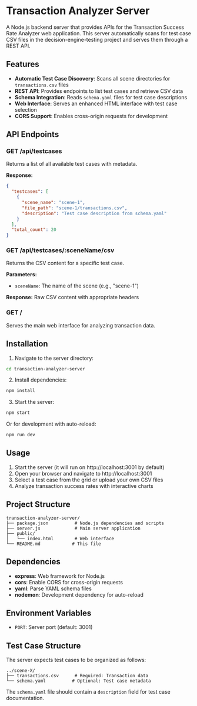 # Transaction Analyzer Server

A Node.js backend server that provides APIs for the Transaction Success Rate Analyzer web application. This server automatically scans for test case CSV files in the decision-engine-testing project and serves them through a REST API.

## Features

- **Automatic Test Case Discovery**: Scans all scene directories for `transactions.csv` files
- **REST API**: Provides endpoints to list test cases and retrieve CSV data
- **Schema Integration**: Reads `schema.yaml` files for test case descriptions
- **Web Interface**: Serves an enhanced HTML interface with test case selection
- **CORS Support**: Enables cross-origin requests for development

## API Endpoints

### GET /api/testcases
Returns a list of all available test cases with metadata.

**Response:**
```json
{
  "testcases": [
    {
      "scene_name": "scene-1",
      "file_path": "scene-1/transactions.csv",
      "description": "Test case description from schema.yaml"
    }
  ],
  "total_count": 20
}
```

### GET /api/testcases/:sceneName/csv
Returns the CSV content for a specific test case.

**Parameters:**
- `sceneName`: The name of the scene (e.g., "scene-1")

**Response:** Raw CSV content with appropriate headers

### GET /
Serves the main web interface for analyzing transaction data.

## Installation

1. Navigate to the server directory:
```bash
cd transaction-analyzer-server
```

2. Install dependencies:
```bash
npm install
```

3. Start the server:
```bash
npm start
```

Or for development with auto-reload:
```bash
npm run dev
```

## Usage

1. Start the server (it will run on http://localhost:3001 by default)
2. Open your browser and navigate to http://localhost:3001
3. Select a test case from the grid or upload your own CSV files
4. Analyze transaction success rates with interactive charts

## Project Structure

```
transaction-analyzer-server/
├── package.json          # Node.js dependencies and scripts
├── server.js             # Main server application
├── public/
│   └── index.html        # Web interface
└── README.md            # This file
```

## Dependencies

- **express**: Web framework for Node.js
- **cors**: Enable CORS for cross-origin requests
- **yaml**: Parse YAML schema files
- **nodemon**: Development dependency for auto-reload

## Environment Variables

- `PORT`: Server port (default: 3001)

## Test Case Structure

The server expects test cases to be organized as follows:

```
../scene-X/
├── transactions.csv      # Required: Transaction data
└── schema.yaml          # Optional: Test case metadata
```

The `schema.yaml` file should contain a `description` field for test case documentation.
